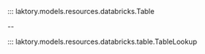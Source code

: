 ::: laktory.models.resources.databricks.Table

--

::: laktory.models.resources.databricks.table.TableLookup